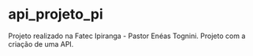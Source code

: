 # api_projeto_pi
Projeto realizado na Fatec Ipiranga - Pastor Enéas Tognini. Projeto com a criação de uma API.
